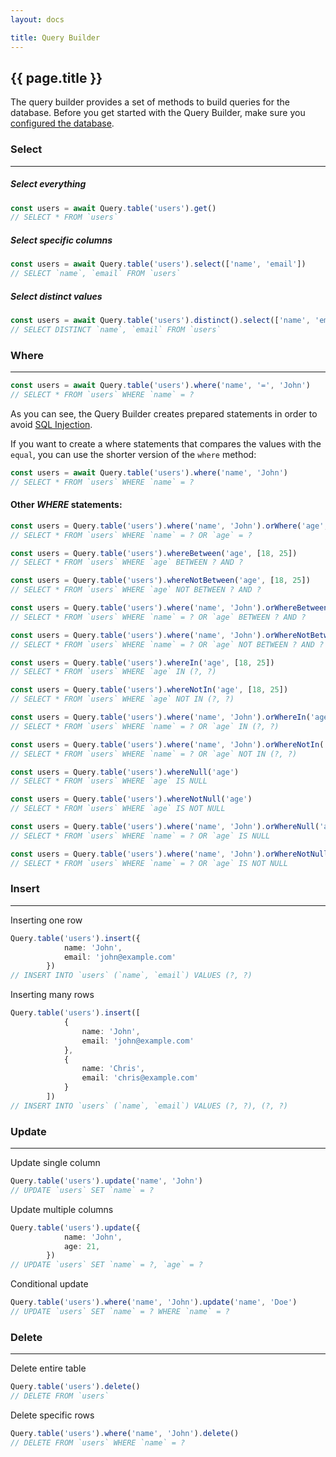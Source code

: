 ```yaml
---
layout: docs

title: Query Builder
---
```


## {{ page.title }}

The query builder provides a set of methods to build queries for the database. Before you get started with the
Query Builder, make sure you [configured the database](/docs/database).

### Select
---
##### Select everything
```ts
const users = await Query.table('users').get()
// SELECT * FROM `users`
```

##### Select specific columns
```ts
const users = await Query.table('users').select(['name', 'email'])
// SELECT `name`, `email` FROM `users`
```

##### Select distinct values
```ts
const users = await Query.table('users').distinct().select(['name', 'email'])
// SELECT DISTINCT `name`, `email` FROM `users`
```

### Where
---
```ts
const users = await Query.table('users').where('name', '=', 'John')
// SELECT * FROM `users` WHERE `name` = ?
```
As you can see, the Query Builder creates prepared statements in order to avoid [SQL Injection](https://en.wikipedia.org/wiki/SQL_injection).

If you want to create a where statements that compares the values with the `equal`, you can use the shorter
version of the `where` method:
```ts
const users = await Query.table('users').where('name', 'John')
// SELECT * FROM `users` WHERE `name` = ?
```

#### Other *WHERE* statements:
```ts
const users = Query.table('users').where('name', 'John').orWhere('age', 21)
// SELECT * FROM `users` WHERE `name` = ? OR `age` = ?
```
```ts
const users = Query.table('users').whereBetween('age', [18, 25])
// SELECT * FROM `users` WHERE `age` BETWEEN ? AND ?   
```
```ts
const users = Query.table('users').whereNotBetween('age', [18, 25])
// SELECT * FROM `users` WHERE `age` NOT BETWEEN ? AND ?
```
```ts
const users = Query.table('users').where('name', 'John').orWhereBetween('age', [18, 25])
// SELECT * FROM `users` WHERE `name` = ? OR `age` BETWEEN ? AND ?
```
```ts
const users = Query.table('users').where('name', 'John').orWhereNotBetween('age', [18, 25])
// SELECT * FROM `users` WHERE `name` = ? OR `age` NOT BETWEEN ? AND ?
```
```ts
const users = Query.table('users').whereIn('age', [18, 25])
// SELECT * FROM `users` WHERE `age` IN (?, ?)   
```
```ts
const users = Query.table('users').whereNotIn('age', [18, 25])
// SELECT * FROM `users` WHERE `age` NOT IN (?, ?)
```
```ts
const users = Query.table('users').where('name', 'John').orWhereIn('age', [18, 25])
// SELECT * FROM `users` WHERE `name` = ? OR `age` IN (?, ?)
```
```ts
const users = Query.table('users').where('name', 'John').orWhereNotIn('age', [18, 25])
// SELECT * FROM `users` WHERE `name` = ? OR `age` NOT IN (?, ?)   
```
```ts
const users = Query.table('users').whereNull('age')
// SELECT * FROM `users` WHERE `age` IS NULL
```
```ts
const users = Query.table('users').whereNotNull('age')
// SELECT * FROM `users` WHERE `age` IS NOT NULL
```
```ts
const users = Query.table('users').where('name', 'John').orWhereNull('age')
// SELECT * FROM `users` WHERE `name` = ? OR `age` IS NULL   
```
```ts
const users = Query.table('users').where('name', 'John').orWhereNotNull('age')
// SELECT * FROM `users` WHERE `name` = ? OR `age` IS NOT NULL
```


### Insert
---
Inserting one row
```ts
Query.table('users').insert({
            name: 'John',
            email: 'john@example.com'
        })
// INSERT INTO `users` (`name`, `email`) VALUES (?, ?)
```
Inserting many rows
```ts
Query.table('users').insert([
            {
                name: 'John',
                email: 'john@example.com'
            },
            {
                name: 'Chris',
                email: 'chris@example.com'
            }
        ])
// INSERT INTO `users` (`name`, `email`) VALUES (?, ?), (?, ?)
```
### Update
---
Update single column
```ts
Query.table('users').update('name', 'John')
// UPDATE `users` SET `name` = ?
```
Update multiple columns
```ts
Query.table('users').update({
            name: 'John',
            age: 21,
        })
// UPDATE `users` SET `name` = ?, `age` = ?
```

Conditional update
```ts
Query.table('users').where('name', 'John').update('name', 'Doe')
// UPDATE `users` SET `name` = ? WHERE `name` = ?
```

### Delete
---
Delete entire table
```ts
Query.table('users').delete()
// DELETE FROM `users`
```

Delete specific rows
```ts
Query.table('users').where('name', 'John').delete()
// DELETE FROM `users` WHERE `name` = ?
```

